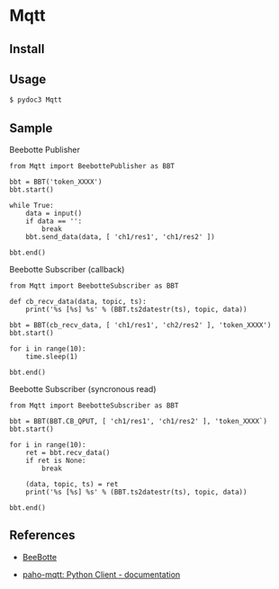 # Mqtt


## Install

## Usage

```bash
$ pydoc3 Mqtt
```

## Sample

Beebotte Publisher
```python3
from Mqtt import BeebottePublisher as BBT

bbt = BBT('token_XXXX')
bbt.start()

while True:
    data = input()
    if data == '':
        break
    bbt.send_data(data, [ 'ch1/res1', 'ch1/res2' ])

bbt.end()
```

Beebotte Subscriber (callback)
```python3
from Mqtt import BeebotteSubscriber as BBT

def cb_recv_data(data, topic, ts):
    print('%s [%s] %s' % (BBT.ts2datestr(ts), topic, data))

bbt = BBT(cb_recv_data, [ 'ch1/res1', 'ch2/res2' ], 'token_XXXX')
bbt.start()

for i in range(10):
    time.sleep(1)

bbt.end()
```

Beebotte Subscriber (syncronous read)
```python3
from Mqtt import BeebotteSubscriber as BBT

bbt = BBT(BBT.CB_QPUT, [ 'ch1/res1', 'ch1/res2' ], 'token_XXXX`)
bbt.start()

for i in range(10):
    ret = bbt.recv_data()
    if ret is None:
        break

    (data, topic, ts) = ret
    print('%s [%s] %s' % (BBT.ts2datestr(ts), topic, data))

bbt.end()
```

## References

* [BeeBotte](https://beebotte.com/)

* [paho-mqtt: Python Client - documentation](https://www.eclipse.org/paho/clients/python/docs/)
